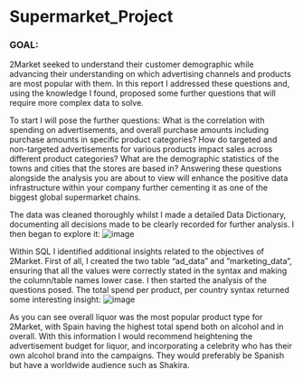 # Supermarket_Project

### GOAL:

2Market seeked to understand their customer demographic while advancing their understanding on which advertising channels and products are most popular with them. In this report I addressed these questions and, using the knowledge I found, proposed some further questions that will require more complex data to solve. 

To start I will pose the further questions: What is the correlation with spending on advertisements, and overall purchase amounts including purchase amounts in specific product categories? How do targeted and non-targeted advertisements for various products impact sales across different product categories? What are the demographic statistics of the towns and cities that the stores are based in? Answering these questions alongside the analysis you are about to view will enhance the positive data infrastructure within your company further cementing it as one of the biggest global supermarket chains. 

The data was cleaned thoroughly whilst I made a detailed Data Dictionary, documenting all decisions made to be clearly recorded for further analysis. I then began to explore it:
![image](https://github.com/user-attachments/assets/8c97f7a9-437b-4e28-a549-77075c100782)

Within SQL I identified additional insights related to the objectives of 2Market. First of all, I created the two table “ad_data” and ”marketing_data”, ensuring that all the values were correctly stated in the syntax and making the column/table names lower case. I then started the analysis of the questions posed.
The total spend per product, per country syntax returned some interesting insight:
 ![image](https://github.com/user-attachments/assets/aeb25748-c9d1-4ddc-a3bd-a574ef757929)

As you can see overall liquor was the most popular product type for 2Market, with Spain having the highest total spend both on alcohol and in overall. With this information I would recommend heightening the advertisement budget for liquor, and incorporating a celebrity who has their own alcohol brand into the campaigns. They would preferably be Spanish but have a worldwide audience such as Shakira.

